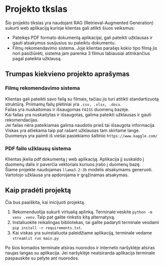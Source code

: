 # **Projekto tkslas**
Šio projekto tikslas yra naudojant RAG (Retrieval-Augmented Generation) sukurti web aplikaciją kurioje klientas gali atlikti šiuos veiksmus:
- Pateikęs PDF formato dokumentą aplikacijai, gali pateikti užklausas ir gauti atsakymus susijusius su pateiktu dokumentu.
- Filmų rekomendavimo sistema. Joje klientas parašęs kokio tipo filmą jis nori pasižiūrėti, sistema jam parenka 3 filmus labiausiai atitnkančius pagal pateikta užklausą. 

## **Trumpas kiekvieno projekto aprašymas**
### **Filmų rekomendavimo sistema**
Klientas gali pateikti savo failą su filmais, tačiau jis turi atitikti standartizuotą struktūrą. Priimamų failų plėtiniai yra `.csv, .xlsx, .docx`.\
Failas yra nuskaitomas ir išsaugomas `FAISS` duomenų bazėje.\
Kai failas yra nuskaitytas ir išsaugotas, galima pateikti užklausas ir gauti rekomendacijas.\
Jei failas nėra pateikiamas galima naudotis prieš tai išsaugota informacija. Viskas yra atliekama taip pat rašant užklausas tam skirtame lange.\
Duomenys yra paimti iš viešai pasiekiamo šaltinio `https://www.kaggle.com/`

### **PDF failo užklausų sistema** 
Klientas įkelia pdf dokumentą į web aplikaciją. Aplikacija jį suskaldo į duomenų dalis ir paverčia vektoriais kuriuos įrašo į duomenų bazę.\
Šiame projekte naudojamas `llama3.2:3b` modelis atsakymams generuoti.\
Vartotojo užklausa yra apdorojama ir grąžinamas atsakymas. 

## **Kaip pradėti projektą**
Čia bus paaiškita, kai inicijuoti projektą.
1. Rekomenduotija sukurti virtualią aplinką. Terminale veskite `python -m venv .venv`. Taip pat galite rinkstis kitą alternatyvą. 
2. Instaliuokite reikalingas bibliotekas, tai galite padaryti terminale vesdami `pip install -r requirements.txt`. 
3. Kai viskas yra suinstaliuota paleidžiame aplikaciją, terminale vedame `streamlit run main.py`

Po šios komados terminale atsiras nuorodos ir interneto naršyklėje atsiras naujas langas su aplikacija. Jei naršyklėje neatsiranda aplikacija terminale paspauskite su pelyte ant nuorodos. 
